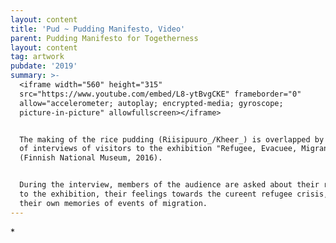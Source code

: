 ```yaml
---
layout: content
title: 'Pud ~ Pudding Manifesto, Video'
parent: Pudding Manifesto for Togetherness
layout: content
tag: artwork
pubdate: '2019'
summary: >-
  <iframe width="560" height="315"
  src="https://www.youtube.com/embed/L8-ytBvgCKE" frameborder="0"
  allow="accelerometer; autoplay; encrypted-media; gyroscope;
  picture-in-picture" allowfullscreen></iframe>


  The making of the rice pudding (Riisipuuro_/Kheer_) is overlapped by the audio
  of interviews of visitors to the exhibition "Refugee, Evacuee, Migrant"
  (Finnish National Museum, 2016).


  During the interview, members of the audience are asked about their responses
  to the exhibition, their feelings towards the cureent refugee crisis, and
  their own memories of events of migration.
---
```

\*
